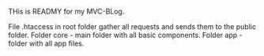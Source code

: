 THis is READMY for my MVC-BLog.

File .htaccess in root folder gather all requests and sends them to the public folder.
Folder core - main folder with all basic components.
Folder app - folder with all app files.